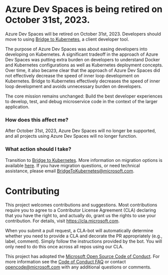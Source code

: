 # Azure Dev Spaces is being retired on October 31st, 2023. 

Azure Dev Spaces will be retired on October 31st, 2023. Developers should move to using [Bridge to Kubernetes](https://aka.ms/bridge-to-k8s-ga), a client developer tool.

The purpose of Azure Dev Spaces was about easing developers into developing on Kubernetes. A significant tradeoff in the approach of Azure Dev Spaces was putting extra burden on developers to understand Docker and Kubernetes configurations as well as Kubernetes deployment concepts. Over time, it also became clear that the approach of Azure Dev Spaces did not effectively decrease the speed of inner loop development on Kubernetes. Bridge to Kubernetes effectively decreases the speed of inner loop development and avoids unnecessary burden on developers.

The core mission remains unchanged: Build the best developer experiences to develop, test, and debug microservice code in the context of the larger application.

### How does this affect me?
After October 31st, 2023, Azure Dev Spaces will no longer be supported, and all projects using Azure Dev Spaces will no longer function.

### What action should I take?
Transition to [Bridge to Kubernetes](https://aka.ms/bridge-to-k8s-ga). More information on migration options is available [here](https://aka.ms/migrate-to-bridge).
If you have migration questions, or need technical assistance, please email [BridgeToKubernetes@microsoft.com](BridgeToKubernetes@microsoft.com).

# Contributing
This project welcomes contributions and suggestions.  Most contributions require you to agree to a
Contributor License Agreement (CLA) declaring that you have the right to, and actually do, grant us
the rights to use your contribution. For details, visit https://cla.microsoft.com.

When you submit a pull request, a CLA-bot will automatically determine whether you need to provide
a CLA and decorate the PR appropriately (e.g., label, comment). Simply follow the instructions
provided by the bot. You will only need to do this once across all repos using our CLA.

This project has adopted the [Microsoft Open Source Code of Conduct](https://opensource.microsoft.com/codeofconduct/).
For more information see the [Code of Conduct FAQ](https://opensource.microsoft.com/codeofconduct/faq/) or
contact [opencode@microsoft.com](mailto:opencode@microsoft.com) with any additional questions or comments.
